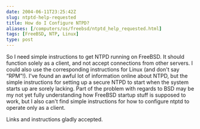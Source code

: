 ```yaml
--- 
date: 2004-06-11T23:25:42Z
slug: ntptd-help-requested
title: How do I Configure NTPD?
aliases: [/computers/os/freebsd/ntptd_help_requested.html]
tags: [FreeBSD, NTP, Linux]
type: post
---
```


So I need simple instructions to get NTPD running on FreeBSD. It should function
solely as a client, and not accept connections from other servers. I could also
use the corresponding instructions for Linux (and don't say “RPM”!). I've found
an awful lot of information online about NTPD, but the simple instructions for
setting up a secure NTPD to start when the system starts up are sorely lacking.
Part of the problem with regards to BSD may be my not yet fully understanding
how FreeBSD startup stuff is supposed to work, but I also can't find simple
instructions for how to configure ntptd to operate only as a client.

Links and instructions gladly accepted.
